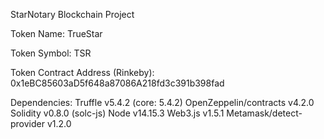 StarNotary Blockchain Project

Token Name: TrueStar


Token Symbol: TSR


Token Contract Address (Rinkeby): 0x1eBC85603aD5f648a87086A218fd3c391b398fad


Dependencies:
Truffle v5.4.2 (core: 5.4.2)
OpenZeppelin/contracts v4.2.0
Solidity v0.8.0 (solc-js)
Node v14.15.3
Web3.js v1.5.1
Metamask/detect-provider v1.2.0


